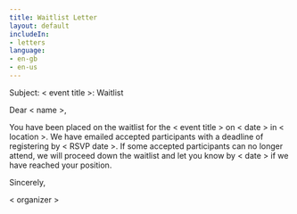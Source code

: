 ```yaml
---
title: Waitlist Letter
layout: default
includeIn: 
- letters
language:
- en-gb
- en-us
---
```

Subject: < event title >: Waitlist

Dear < name >,

You have been placed on the waitlist for the < event title > on < date > in < location >. We have emailed accepted participants with a deadline of registering by < RSVP date >. If some accepted participants can no longer attend, we will proceed down the waitlist and let you know by < date > if we have reached your position.

Sincerely,

< organizer >